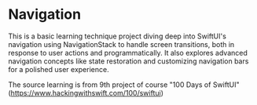 # Navigation
This is a basic learning technique project diving deep into SwiftUI's navigation using NavigationStack to handle screen transitions, both in response to user actions and programmatically. It also explores advanced navigation concepts like state restoration and customizing navigation bars for a polished user experience.

The source learning is from 9th project of course "100 Days of SwiftUI" (https://www.hackingwithswift.com/100/swiftui)
